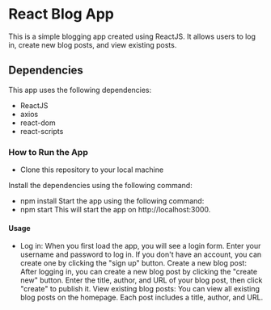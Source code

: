 
# React Blog App
This is a simple blogging app created using ReactJS. It allows users to log in, create new blog posts, and view existing posts.

## Dependencies
This app uses the following dependencies:

- ReactJS
- axios
- react-dom
- react-scripts
### How to Run the App
- Clone this repository to your local machine

Install the dependencies using the following command:
- npm install
Start the app using the following command:
- npm start
This will start the app on http://localhost:3000.

#### Usage
- Log in: When you first load the app, you will see a login form. Enter your username and password to log in. If you don't have an account, you can create one by clicking the "sign up" button.
Create a new blog post: After logging in, you can create a new blog post by clicking the "create new" button. Enter the title, author, and URL of your blog post, then click "create" to publish it.
View existing blog posts: You can view all existing blog posts on the homepage. Each post includes a title, author, and URL.
